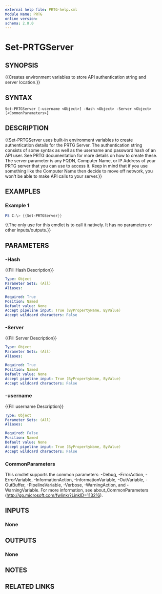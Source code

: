 ```yaml
---
external help file: PRTG-help.xml
Module Name: PRTG
online version:
schema: 2.0.0
---
```


# Set-PRTGServer

## SYNOPSIS
{{Creates environment variables to store API authentication string and server location.}}

## SYNTAX

```
Set-PRTGServer [-username <Object>] -Hash <Object> -Server <Object> [<CommonParameters>]
```

## DESCRIPTION
{{Set-PRTGServer uses built-in environment variables to create authentication details for the PRTG Server.  The authentication string consists of some syntax as well as the username and password hash of an API user.  See PRTG documentation for more details on how to create these.  The server parameter is any FQDN, Computer Name, or IP Address of your PRTG server that you can use to access it.  Keep in mind that if you use something like the Computer Name then decide to move off network, you won't be able to make API calls to your server.}}

## EXAMPLES

### Example 1
```powershell
PS C:\> {{Set-PRTGServer}}
```

{{The only use for this cmdlet is to call it natively.  It has no parameters or other inputs/outputs.}}

## PARAMETERS

### -Hash
{{Fill Hash Description}}

```yaml
Type: Object
Parameter Sets: (All)
Aliases:

Required: True
Position: Named
Default value: None
Accept pipeline input: True (ByPropertyName, ByValue)
Accept wildcard characters: False
```

### -Server
{{Fill Server Description}}

```yaml
Type: Object
Parameter Sets: (All)
Aliases:

Required: True
Position: Named
Default value: None
Accept pipeline input: True (ByPropertyName, ByValue)
Accept wildcard characters: False
```

### -username
{{Fill username Description}}

```yaml
Type: Object
Parameter Sets: (All)
Aliases:

Required: False
Position: Named
Default value: None
Accept pipeline input: True (ByPropertyName, ByValue)
Accept wildcard characters: False
```

### CommonParameters
This cmdlet supports the common parameters: -Debug, -ErrorAction, -ErrorVariable, -InformationAction, -InformationVariable, -OutVariable, -OutBuffer, -PipelineVariable, -Verbose, -WarningAction, and -WarningVariable. For more information, see about_CommonParameters (http://go.microsoft.com/fwlink/?LinkID=113216).

## INPUTS

### None
## OUTPUTS

### None
## NOTES

## RELATED LINKS
